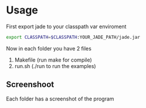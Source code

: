 # Usage
First export jade to your classpath var enviroment

```bash
export CLASSPATH=$CLASSPATH:YOUR_JADE_PATH/jade.jar
```

Now in each folder you have 2 files 
1. Makefile (run make for compile)
2. run.sh (./run to run the examples)

## Screenshoot
Each folder has a screenshot of the program